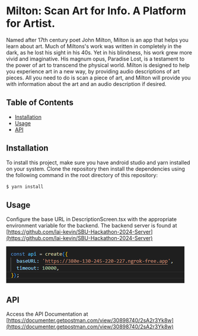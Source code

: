 # Milton: Scan Art for Info. A Platform for Artist.

Named after 17th century poet John Milton, Milton is an app that helps you learn about art. Much of Miltons's work was written in completely in the dark, as he lost his sight in his 40s. Yet in his blindness, his work grew more vivid and imaginative. His magnum opus, Paradise Lost, is a testament to the power of art to transcend the physical world. Milton is designed to help you experience art in a new way, by providing audio descriptions of art pieces. All you need to do is scan a piece of art, and Milton will provide you with information about the art and an audio description if desired.

## Table of Contents

- [Installation](#installation)
- [Usage](#usage)
- [API](#api)

## Installation

To install this project, make sure you have android studio and yarn installed on your system. Clone the repository then install the dependencies using the following command in the root directory of this repository:
```bash
$ yarn install
```

## Usage
Configure the base URL in DescriptionScreen.tsx with the appropriate environment variable for the backend.
The backend server is found at [https://github.com/lai-kevin/SBU-Hackathon-2024-Server](https://github.com/lai-kevin/SBU-Hackathon-2024-Server)


![alt text](image.png)

## API

Access the API Documentation at [https://documenter.getpostman.com/view/30898740/2sA2r3Yk8w](https://documenter.getpostman.com/view/30898740/2sA2r3Yk8w)
